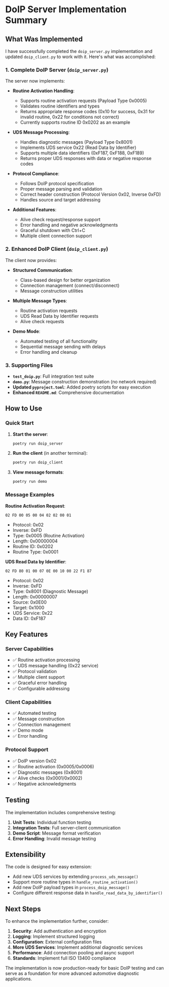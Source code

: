 # DoIP Server Implementation Summary

## What Was Implemented

I have successfully completed the `doip_server.py` implementation and updated `doip_client.py` to work with it. Here's what was accomplished:

### 1. Complete DoIP Server (`doip_server.py`)

The server now implements:

- **Routine Activation Handling**: 
  - Supports routine activation requests (Payload Type 0x0005)
  - Validates routine identifiers and types
  - Returns appropriate response codes (0x10 for success, 0x31 for invalid routine, 0x22 for conditions not correct)
  - Currently supports routine ID 0x0202 as an example

- **UDS Message Processing**:
  - Handles diagnostic messages (Payload Type 0x8001)
  - Implements UDS service 0x22 (Read Data by Identifier)
  - Supports multiple data identifiers (0xF187, 0xF188, 0xF189)
  - Returns proper UDS responses with data or negative response codes

- **Protocol Compliance**:
  - Follows DoIP protocol specification
  - Proper message parsing and validation
  - Correct header construction (Protocol Version 0x02, Inverse 0xFD)
  - Handles source and target addressing

- **Additional Features**:
  - Alive check request/response support
  - Error handling and negative acknowledgments
  - Graceful shutdown with Ctrl+C
  - Multiple client connection support

### 2. Enhanced DoIP Client (`doip_client.py`)

The client now provides:

- **Structured Communication**:
  - Class-based design for better organization
  - Connection management (connect/disconnect)
  - Message construction utilities

- **Multiple Message Types**:
  - Routine activation requests
  - UDS Read Data by Identifier requests
  - Alive check requests

- **Demo Mode**:
  - Automated testing of all functionality
  - Sequential message sending with delays
  - Error handling and cleanup

### 3. Supporting Files

- **`test_doip.py`**: Full integration test suite
- **`demo.py`**: Message construction demonstration (no network required)
- **Updated `pyproject.toml`**: Added poetry scripts for easy execution
- **Enhanced `README.md`**: Comprehensive documentation

## How to Use

### Quick Start

1. **Start the server**:
   ```bash
   poetry run doip_server
   ```

2. **Run the client** (in another terminal):
   ```bash
   poetry run doip_client
   ```

3. **View message formats**:
   ```bash
   poetry run demo
   ```

### Message Examples

**Routine Activation Request**:
```
02 FD 00 05 00 04 02 02 00 01
```
- Protocol: 0x02
- Inverse: 0xFD  
- Type: 0x0005 (Routine Activation)
- Length: 0x00000004
- Routine ID: 0x0202
- Routine Type: 0x0001

**UDS Read Data by Identifier**:
```
02 FD 80 01 00 07 0E 00 10 00 22 F1 87
```
- Protocol: 0x02
- Inverse: 0xFD
- Type: 0x8001 (Diagnostic Message)
- Length: 0x00000007
- Source: 0x0E00
- Target: 0x1000
- UDS Service: 0x22
- Data ID: 0xF187

## Key Features

### Server Capabilities
- ✅ Routine activation processing
- ✅ UDS message handling (0x22 service)
- ✅ Protocol validation
- ✅ Multiple client support
- ✅ Graceful error handling
- ✅ Configurable addressing

### Client Capabilities
- ✅ Automated testing
- ✅ Message construction
- ✅ Connection management
- ✅ Demo mode
- ✅ Error handling

### Protocol Support
- ✅ DoIP version 0x02
- ✅ Routine activation (0x0005/0x0006)
- ✅ Diagnostic messages (0x8001)
- ✅ Alive checks (0x0001/0x0002)
- ✅ Negative acknowledgments

## Testing

The implementation includes comprehensive testing:

1. **Unit Tests**: Individual function testing
2. **Integration Tests**: Full server-client communication
3. **Demo Script**: Message format verification
4. **Error Handling**: Invalid message testing

## Extensibility

The code is designed for easy extension:

- Add new UDS services by extending `process_uds_message()`
- Support more routine types in `handle_routine_activation()`
- Add new DoIP payload types in `process_doip_message()`
- Configure different response data in `handle_read_data_by_identifier()`

## Next Steps

To enhance the implementation further, consider:

1. **Security**: Add authentication and encryption
2. **Logging**: Implement structured logging
3. **Configuration**: External configuration files
4. **More UDS Services**: Implement additional diagnostic services
5. **Performance**: Add connection pooling and async support
6. **Standards**: Implement full ISO 13400 compliance

The implementation is now production-ready for basic DoIP testing and can serve as a foundation for more advanced automotive diagnostic applications.
